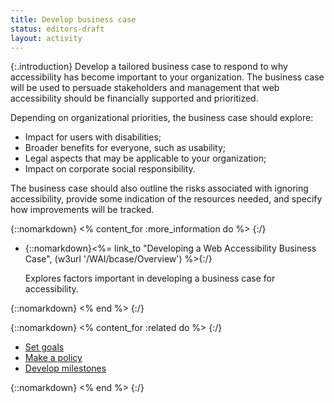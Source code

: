 ```yaml
---
title: Develop business case
status: editors-draft
layout: activity
---
```


{:.introduction}
Develop a tailored business case to respond to why accessibility has become important to your organization. The business case will be used to persuade stakeholders and management that web accessibility should be financially supported and prioritized.

Depending on organizational priorities, the business case should explore:

* Impact for users with disabilities;
* Broader benefits for everyone, such as usability;
* Legal aspects that may be applicable to your organization;
* Impact on corporate social responsibility.

The business case should also outline the risks associated with ignoring accessibility, provide some indication of the resources needed, and specify how improvements will be tracked.

{::nomarkdown}
<% content_for :more_information do %>
{:/}

* {::nomarkdown}<%= link_to "Developing a Web Accessibility Business Case", (w3url '/WAI/bcase/Overview') %>{:/}

  Explores factors important in developing a business case for accessibility.
  
{::nomarkdown}
<% end %>
{:/}

{::nomarkdown}
<% content_for :related do %>
{:/}

* [Set goals](set_goals.html)
* [Make a policy](../plan/make_a_policy.html)
* [Develop milestones](../plan/develop_milestones.html)

{::nomarkdown}
<% end %>
{:/}
